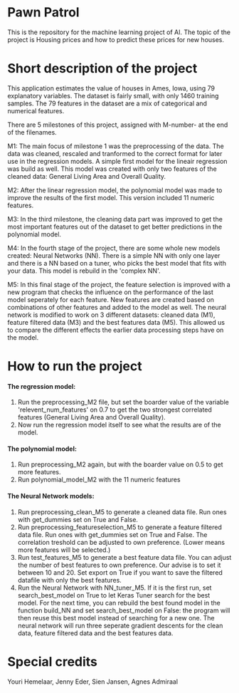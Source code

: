# Pawn Patrol
This is the repository for the machine learning project of AI.
The topic of the project is Housing prices and how to predict these prices for new houses. 

# Short description of the project
This application estimates the value of houses in Ames, Iowa, using 79 explanatory variables. The dataset is fairly small, with only 1460 training samples. The 79 features in the dataset are a mix of categorical and numerical features.

There are 5 milestones of this project, assigned with M-number- at the end of the filenames.

M1: The main focus of milestone 1 was the preprocessing of the data. The data was cleaned, rescaled and tranformed to the correct format for later use in the regression models. A simple first model for the lineair regression was build as well. This model was created with only two features of the cleaned data: General Living Area and Overall Quality. 

M2: After the linear regression model, the polynomial model was made to improve the results of the first model. This version included 11 numeric features.

M3: In the third milestone, the cleaning data part was improved to get the most important features out of the dataset to get better predictions in the polynomial model.

M4: In the fourth stage of the project, there are some whole new models created: Neural Networks (NN). There is a simple NN with only one layer and there is a NN based on a tuner, who picks the best model that fits with your data. This model is rebuild in the 'complex NN'. 

M5: In this final stage of the project, the feature selection is improved with a new program that checks the influence on the performance of the last model seperately for each feature. New features are created based on combinations of other features and added to the model as well. The neural network is modified to work on 3 different datasets: cleaned data (M1), feature filtered data (M3) and the best features data (M5). This allowed us to compare the different effects the earlier data processing steps have on the model.

# How to run the project

#### The regression model:
  1. Run the preprocessing_M2 file, but set the boarder value of the variable 'relevent_num_features' on 0.7 to get the two strongest correlated features (General Living Area and Overall Quality).
  2. Now run the regression model itself to see what the results are of the model.

#### The polynomial model:
  1. Run preprocessing_M2 again, but with the boarder value on 0.5 to get more features.
  2. Run polynomial_model_M2 with the 11 numeric features

#### The Neural Network models:
  1. Run preprocessing_clean_M5 to generate a cleaned data file. Run ones with get_dummies set on True and False.
  2. Run preprocessing_featureselection_M5 to generate a feature filtered data file. Run ones with get_dummies set on True and False. The correlation treshold can be adjusted to own preference. (Lower means more features will be selected.)
  3. Run test_features_M5 to generate a best feature data file. You can adjust the number of best features to own preference. Our advise is to set it between 10 and 20. Set export on True if you want to save the filtered datafile with only the best features. 
  4. Run the Neural Network with NN_tuner_M5. If it is the first run, set search_best_model on True to let Keras Tuner search for the best model. For the next time, you can rebuild the best found model in the function build_NN and set search_best_model on False: the program will then reuse this best model instead of searching for a new one. The neural network will run three seperate gradient descents for the clean data, feature filtered data and the best features data. 

# Special credits
Youri Hemelaar, Jenny Eder, Sien Jansen, Agnes Admiraal
